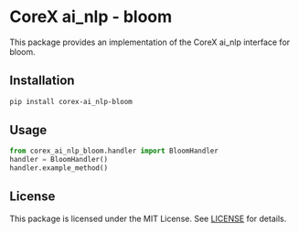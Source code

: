 # CoreX ai_nlp - bloom

This package provides an implementation of the CoreX ai_nlp interface for bloom.

## Installation
~~~bash
pip install corex-ai_nlp-bloom
~~~

## Usage
~~~python
from corex_ai_nlp_bloom.handler import BloomHandler
handler = BloomHandler()
handler.example_method()
~~~

## License
This package is licensed under the MIT License. See [LICENSE](../LICENSE) for details.
